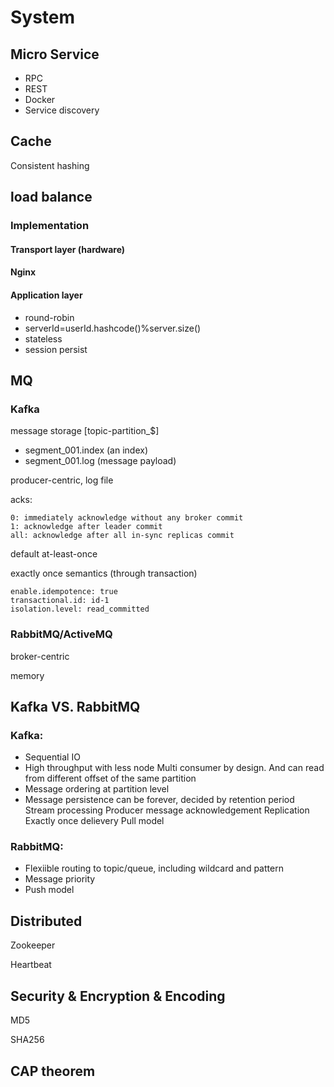 # System

## Micro Service 

* RPC 
* REST
* Docker 
* Service discovery 

## Cache

Consistent hashing 

## load balance 

### Implementation 

#### Transport layer \(hardware\) 

#### Nginx 

#### Application layer 

* round-robin 
* serverId=userId.hashcode\(\)%server.size\(\) 
* stateless 
* session persist 

## MQ

### Kafka

message storage \[topic-partition\_$\] 

* segment\_001.index \(an index\) 
* segment\_001.log \(message payload\)

producer-centric, log file 

acks: 

```text
0: immediately acknowledge without any broker commit 
1: acknowledge after leader commit 
all: acknowledge after all in-sync replicas commit
```

default at-least-once

exactly once semantics \(through transaction\)

```text
enable.idempotence: true
transactional.id: id-1
isolation.level: read_committed
```



### RabbitMQ/ActiveMQ

broker-centric

memory

## Kafka VS. RabbitMQ

### Kafka: 

* Sequential IO
* High throughput with less node Multi consumer by design. And can read from different offset of the same partition
* Message ordering at partition level
* Message persistence can be forever, decided by retention period Stream processing Producer message acknowledgement Replication Exactly once delievery Pull model

### RabbitMQ: 

* Flexiible routing to topic/queue, including wildcard and pattern 
* Message priority 
* Push model

## Distributed

Zookeeper 

Heartbeat

## Security & Encryption & Encoding 

MD5

SHA256

## CAP theorem

